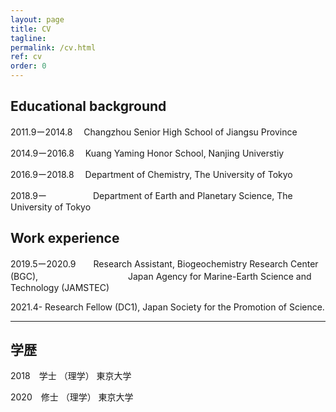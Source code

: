 ```yaml
---
layout: page
title: CV
tagline: 
permalink: /cv.html
ref: cv
order: 0
---
```


## Educational background

2011.9ー2014.8　 Changzhou Senior High School of Jiangsu Province

2014.9ー2016.8　 Kuang Yaming Honor School, Nanjing Universtiy

2016.9ー2018.8　 Department of Chemistry, The University of Tokyo

2018.9ー　　　　　 Department of Earth and Planetary Science, The University of Tokyo

## Work experience

2019.5ー2020.9　　Research Assistant, Biogeochemistry Research Center (BGC), 
　　　　　　　　　　Japan Agency for Marine-Earth Science and Technology (JAMSTEC)
          
2021.4-          Research Fellow (DC1), Japan Society for the Promotion of Science.


------------

## 学歴

2018　学士 （理学） 東京大学

2020　修士 （理学） 東京大学

